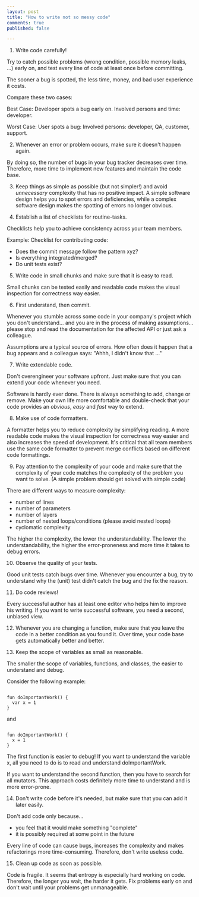 ```yaml
---
layout: post
title: "How to write not so messy code"
comments: true
published: false

---
```


1. Write code carefully!

Try to catch possible problems (wrong condition, possible memory leaks, ...) early on, and test every line of code at least once before committing.

The sooner a bug is spotted, the less time, money, and bad user experience it costs.

Compare these two cases:

Best Case: Developer spots a bug early on. Involved persons and time: developer.

Worst Case: User spots a bug: Involved persons: developer, QA, customer, support.



2. Whenever an error or problem occurs, make sure it doesn't happen again.

By doing so, the number of bugs in your bug tracker decreases over time. Therefore, more time to implement new features and maintain the code base.




3. Keep things as simple as possible (but not simpler!) and avoid *unnecessary* complexity that has no positive impact. A simple software design helps you to spot errors and deficiencies, while a complex software design makes the spotting of errors no longer obvious.



4. Establish a list of checklists for routine-tasks.

Checklists help you to achieve consistency across your team members.

Example: Checklist for contributing code:
- Does the commit message follow the pattern xyz?
- Is everything integrated/merged?
- Do unit tests exist?



5. Write code in small chunks and make sure that it is easy to read.

Small chunks can be tested easily and readable code makes the visual inspection for correctness way easier.



6. First understand, then commit.

Whenever you stumble across some code in your company's project which you don't understand... and you are in the process of making assumptions... please stop and read the documentation for the affected API or just ask a colleague.

Assumptions are a typical source of errors. How often does it happen that a bug appears and a colleague says: "Ahhh, I didn't know that ..."



7. Write extendable code.

Don't overengineer your software upfront. Just make sure that you can extend your code whenever you need.

Software is hardly ever done. There is always something to add, change or remove. Make your own life more comfortable and double-check that your code provides an *obvious*, *easy* and *fast* way to extend.



8. Make use of code formatters.

A formatter helps you to reduce complexity by simplifying reading. A more readable code makes the visual inspection for correctness way easier and also increases the speed of development. It's critical that all team members use the same code formatter to prevent merge conflicts based on different code formattings.



9. Pay attention to the complexity of your code and make sure that the complexity of your code matches the complexity of the problem you want to solve. (A simple problem should get solved with simple code)

There are different ways to measure complexity:
- number of lines
- number of parameters
- number of layers
- number of nested loops/conditions (please avoid nested loops)
- cyclomatic complexity

The higher the complexity, the lower the understandability. The lower the understandability, the higher the error-proneness and more time it takes to debug errors. 



10. Observe the quality of your tests.

Good unit tests catch bugs over time. Whenever you encounter a bug, try to understand why the (unit) test didn't catch the bug and the fix the reason.



11. Do code reviews!

Every successful author has at least one editor who helps him to improve his writing. If you want to write successful software, you need a second, unbiased view.



12. Whenever you are changing a function, make sure that you leave the code in a better condition as you found it. Over time, your code base gets automatically better and better.



13. Keep the scope of variables as small as reasonable.

The smaller the scope of variables, functions, and classes, the easier to understand and debug.

Consider the following example:

<pre><code class="language-kotlin">
fun doImportantWork() {
  var x = 1
}
</code></pre>

and

<pre><code class="language-kotlin">
fun doImportantWork() {
  x = 1
}
</code></pre>

The first function is easier to debug! If you want to understand the variable x, all you need to do is to read and understand doImportantWork. 

If you want to understand the second function, then you have to search for all mutators. This approach costs definitely more time to understand and is more error-prone.



14. Don't write code before it's needed, but make sure that you can add it later easily.

Don't add code only because...
- you feel that it would make something "complete"
- it is possibly required at some point in the future

Every line of code can cause bugs, increases the complexity and makes refactorings more time-consuming. Therefore, don't write useless code.


15. Clean up code as soon as possible.

Code is fragile. It seems that entropy is especially hard working on code. 
Therefore, the longer you wait, the harder it gets. Fix problems early on and don't wait until your problems get unmanageable.











